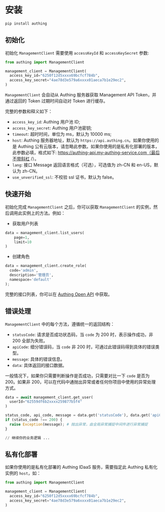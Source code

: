 # 安装

<LastUpdated/>

```bash
pip install authing
```

## 初始化

初始化 `ManagementClient` 需要使用 `accessKeyId` 和 `accessKeySecret` 参数:

```python
from authing import ManagementClient

management_client = ManagementClient(
  access_key_id="6250f12d5xxxx69bcfcf784b",
  access_key_secret="4ae78d3e579a6xxxx01aeca7b1e29ec2",
)
```

`ManagementClient` 会自动从 Authing 服务器获取 Management API Token，并通过返回的 Token 过期时间自动对 Token 进行缓存。

完整的参数和释义如下：

- `access_key_id`: Authing 用户池 ID;
- `access_key_secret`: Authing 用户池密钥;
- `timeout`: 超时时间，单位为 ms，默认为 10000 ms;
- `host`: Authing 服务器地址，默认为 `https://api.authing.cn`。如果你使用的是 Authing 公有云版本，请忽略此参数。如果你使用的是私有化部署的版本，此参数必填，格式如下: https://authing-api.my-authing-service.com（最后不带斜杠 /）。
- `lang`: 接口 Message 返回语言格式（可选），可选值为 zh-CN 和 en-US，默认为 zh-CN。
- `use_unverified_ssl`: 不校验 ssl 证书，默认为 false。

## 快速开始

初始化完成 `ManagementClient` 之后，你可以获取 `ManagementClient` 的实例，然后调用此实例上的方法。例如：

- 获取用户列表

```python
data = management_client.list_users(
    page=1,
    limit=10
)
```

- 创建角色

```python
data = management_client.create_role(
  code='admin',
  description='管理员',
  namespace='default'
);
```

完整的接口列表，你可以在 [Authing Open API](https://api.authing.cn/openapi/) 中获取。

## 错误处理

`ManagementClient` 中的每个方法，遵循统一的返回结构：

- `statusCode`: 请求是否成功状态码，当 `code` 为 200 时，表示操作成功，非 200 全部为失败。
- `apiCode`: 细分错误码，当 `code` 非 200 时，可通过此错误码得到具体的错误类型。
- `message`: 具体的错误信息。
- `data`: 具体返回的接口数据。

一般情况下，如果你只需要判断操作是否成功，只需要对比一下 `code` 是否为 200。如果非 200，可以在代码中通抛出异常或者任何你项目中使用的异常处理方式。

```python
data = await management_client.get_user(
  userId="62559df6b2xxxx259877b5f4"
)

status_code, api_code, message = data.get('statusCode'), data.get('apiCode'), data.get('message')
if (status_code !== 200) {
  raise Exception(message); # 抛出异常，由全局异常捕捉中间件进行异常捕捉
}

// 继续你的业务逻辑 ...
```

## 私有化部署

如果你使用的是私有化部署的 Authing IDaaS 服务，需要指定此 Authing 私有化实例的 `host`，如：

```python
from authing import ManagementClient

management_client = ManagementClient(
  access_key_id="6250f12d5xxxx69bcfcf784b",
  access_key_secret="4ae78d3e579a6xxxx01aeca7b1e29ec2",
)
```
